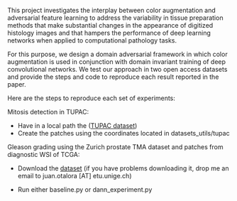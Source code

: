 This project investigates the interplay between color augmentation and adversarial feature learning to address the variability in tissue preparation methods that make substantial changes in the appearance of  digitized histology images and that hampers the performance of deep learning networks when applied to computational pathology tasks.

For this purpose, we design a domain adversarial framework in which color augmentation is used in conjunction with domain invariant training of deep convolutional networks. We test our approach in two open access datasets and provide the steps and code to reproduce each result reported in the paper.

Here are the steps to reproduce each set of experiments:

Mitosis detection in TUPAC:
* Have in a local path the ([TUPAC dataset](http://tupac.tue-image.nl/node/3))
* Create the patches using the coordinates located in datasets_utils/tupac

Gleason grading using the Zurich prostate TMA dataset and patches from diagnostic WSI of TCGA:
* Download the [dataset](https://wetransfer.com/downloads/b33c6eda5df597b2fe375a2162be535f20190719142214/25afc2d4546196eb08825d48316c0c8720190719142214/d04b56) (if you have problems downloading it, drop me an email to juan.otalora [AT] etu.unige.ch)

* Run either baseline.py or dann_experiment.py
